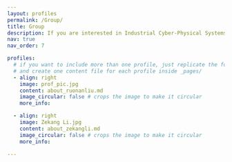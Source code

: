 ```yaml
---
layout: profiles
permalink: /Group/
title: Group
description: If you are interested in Industrial Cyber-Physical Systems and Intelligent unmanned system, welcome to join us at ruonan.liu@sjtu.edu.cn.
nav: true
nav_order: 7

profiles:
  # if you want to include more than one profile, just replicate the following block
  # and create one content file for each profile inside _pages/
  - align: right
    image: prof_pic.jpg
    content: about_ruonanliu.md
    image_circular: false # crops the image to make it circular
    more_info: 

  - align: right
    image: Zekang Li.jpg
    content: about_zekangli.md
    image_circular: false # crops the image to make it circular
    more_info: 
    
---
```

